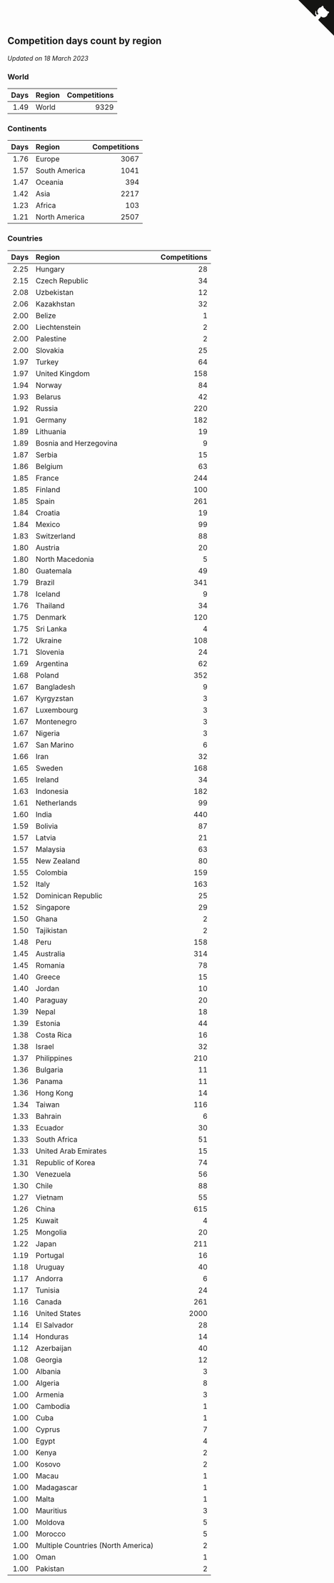 ## Competition days count by region

*Updated on 18 March 2023*


### World

| Days | Region | Competitions |
| ---: | :--- | ---: |
| 1.49 | World | 9329 |

### Continents

| Days | Region | Competitions |
| ---: | :--- | ---: |
| 1.76 | Europe | 3067 |
| 1.57 | South America | 1041 |
| 1.47 | Oceania | 394 |
| 1.42 | Asia | 2217 |
| 1.23 | Africa | 103 |
| 1.21 | North America | 2507 |

### Countries

| Days | Region | Competitions |
| ---: | :--- | ---: |
| 2.25 | Hungary | 28 |
| 2.15 | Czech Republic | 34 |
| 2.08 | Uzbekistan | 12 |
| 2.06 | Kazakhstan | 32 |
| 2.00 | Belize | 1 |
| 2.00 | Liechtenstein | 2 |
| 2.00 | Palestine | 2 |
| 2.00 | Slovakia | 25 |
| 1.97 | Turkey | 64 |
| 1.97 | United Kingdom | 158 |
| 1.94 | Norway | 84 |
| 1.93 | Belarus | 42 |
| 1.92 | Russia | 220 |
| 1.91 | Germany | 182 |
| 1.89 | Lithuania | 19 |
| 1.89 | Bosnia and Herzegovina | 9 |
| 1.87 | Serbia | 15 |
| 1.86 | Belgium | 63 |
| 1.85 | France | 244 |
| 1.85 | Finland | 100 |
| 1.85 | Spain | 261 |
| 1.84 | Croatia | 19 |
| 1.84 | Mexico | 99 |
| 1.83 | Switzerland | 88 |
| 1.80 | Austria | 20 |
| 1.80 | North Macedonia | 5 |
| 1.80 | Guatemala | 49 |
| 1.79 | Brazil | 341 |
| 1.78 | Iceland | 9 |
| 1.76 | Thailand | 34 |
| 1.75 | Denmark | 120 |
| 1.75 | Sri Lanka | 4 |
| 1.72 | Ukraine | 108 |
| 1.71 | Slovenia | 24 |
| 1.69 | Argentina | 62 |
| 1.68 | Poland | 352 |
| 1.67 | Bangladesh | 9 |
| 1.67 | Kyrgyzstan | 3 |
| 1.67 | Luxembourg | 3 |
| 1.67 | Montenegro | 3 |
| 1.67 | Nigeria | 3 |
| 1.67 | San Marino | 6 |
| 1.66 | Iran | 32 |
| 1.65 | Sweden | 168 |
| 1.65 | Ireland | 34 |
| 1.63 | Indonesia | 182 |
| 1.61 | Netherlands | 99 |
| 1.60 | India | 440 |
| 1.59 | Bolivia | 87 |
| 1.57 | Latvia | 21 |
| 1.57 | Malaysia | 63 |
| 1.55 | New Zealand | 80 |
| 1.55 | Colombia | 159 |
| 1.52 | Italy | 163 |
| 1.52 | Dominican Republic | 25 |
| 1.52 | Singapore | 29 |
| 1.50 | Ghana | 2 |
| 1.50 | Tajikistan | 2 |
| 1.48 | Peru | 158 |
| 1.45 | Australia | 314 |
| 1.45 | Romania | 78 |
| 1.40 | Greece | 15 |
| 1.40 | Jordan | 10 |
| 1.40 | Paraguay | 20 |
| 1.39 | Nepal | 18 |
| 1.39 | Estonia | 44 |
| 1.38 | Costa Rica | 16 |
| 1.38 | Israel | 32 |
| 1.37 | Philippines | 210 |
| 1.36 | Bulgaria | 11 |
| 1.36 | Panama | 11 |
| 1.36 | Hong Kong | 14 |
| 1.34 | Taiwan | 116 |
| 1.33 | Bahrain | 6 |
| 1.33 | Ecuador | 30 |
| 1.33 | South Africa | 51 |
| 1.33 | United Arab Emirates | 15 |
| 1.31 | Republic of Korea | 74 |
| 1.30 | Venezuela | 56 |
| 1.30 | Chile | 88 |
| 1.27 | Vietnam | 55 |
| 1.26 | China | 615 |
| 1.25 | Kuwait | 4 |
| 1.25 | Mongolia | 20 |
| 1.22 | Japan | 211 |
| 1.19 | Portugal | 16 |
| 1.18 | Uruguay | 40 |
| 1.17 | Andorra | 6 |
| 1.17 | Tunisia | 24 |
| 1.16 | Canada | 261 |
| 1.16 | United States | 2000 |
| 1.14 | El Salvador | 28 |
| 1.14 | Honduras | 14 |
| 1.12 | Azerbaijan | 40 |
| 1.08 | Georgia | 12 |
| 1.00 | Albania | 3 |
| 1.00 | Algeria | 8 |
| 1.00 | Armenia | 3 |
| 1.00 | Cambodia | 1 |
| 1.00 | Cuba | 1 |
| 1.00 | Cyprus | 7 |
| 1.00 | Egypt | 4 |
| 1.00 | Kenya | 2 |
| 1.00 | Kosovo | 2 |
| 1.00 | Macau | 1 |
| 1.00 | Madagascar | 1 |
| 1.00 | Malta | 1 |
| 1.00 | Mauritius | 3 |
| 1.00 | Moldova | 5 |
| 1.00 | Morocco | 5 |
| 1.00 | Multiple Countries (North America) | 2 |
| 1.00 | Oman | 1 |
| 1.00 | Pakistan | 2 |


<a href="https://github.com/jonatanklosko/wca_statistics" class="github-corner" aria-label="View source on Github"><svg width="80" height="80" viewBox="0 0 250 250" style="fill:#151513; color:#fff; position: absolute; top: 0; border: 0; right: 0;" aria-hidden="true"><path d="M0,0 L115,115 L130,115 L142,142 L250,250 L250,0 Z"></path><path d="M128.3,109.0 C113.8,99.7 119.0,89.6 119.0,89.6 C122.0,82.7 120.5,78.6 120.5,78.6 C119.2,72.0 123.4,76.3 123.4,76.3 C127.3,80.9 125.5,87.3 125.5,87.3 C122.9,97.6 130.6,101.9 134.4,103.2" fill="currentColor" style="transform-origin: 130px 106px;" class="octo-arm"></path><path d="M115.0,115.0 C114.9,115.1 118.7,116.5 119.8,115.4 L133.7,101.6 C136.9,99.2 139.9,98.4 142.2,98.6 C133.8,88.0 127.5,74.4 143.8,58.0 C148.5,53.4 154.0,51.2 159.7,51.0 C160.3,49.4 163.2,43.6 171.4,40.1 C171.4,40.1 176.1,42.5 178.8,56.2 C183.1,58.6 187.2,61.8 190.9,65.4 C194.5,69.0 197.7,73.2 200.1,77.6 C213.8,80.2 216.3,84.9 216.3,84.9 C212.7,93.1 206.9,96.0 205.4,96.6 C205.1,102.4 203.0,107.8 198.3,112.5 C181.9,128.9 168.3,122.5 157.7,114.1 C157.9,116.9 156.7,120.9 152.7,124.9 L141.0,136.5 C139.8,137.7 141.6,141.9 141.8,141.8 Z" fill="currentColor" class="octo-body"></path></svg></a><style>.github-corner:hover .octo-arm{animation:octocat-wave 560ms ease-in-out}@keyframes octocat-wave{0%,100%{transform:rotate(0)}20%,60%{transform:rotate(-25deg)}40%,80%{transform:rotate(10deg)}}@media (max-width:500px){.github-corner:hover .octo-arm{animation:none}.github-corner .octo-arm{animation:octocat-wave 560ms ease-in-out}}</style>
